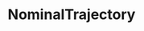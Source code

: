 ---
title: NominalTrajectory
github: https://github.com/NominalTrajectory
mode: dark
transition: 3s
archetype:
- Little Bit of Everything
- Dynamic
- Images
---